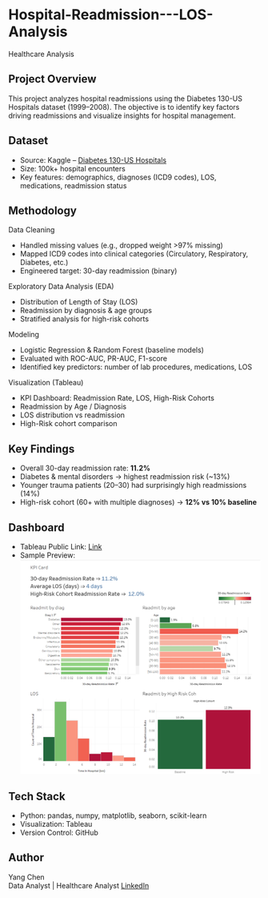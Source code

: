 # Hospital-Readmission---LOS-Analysis
Healthcare Analysis

## Project Overview

This project analyzes hospital readmissions using the Diabetes 130-US Hospitals dataset (1999–2008). The objective is to identify key factors driving readmissions and visualize insights for hospital management.

## Dataset

- Source: Kaggle – [Diabetes 130-US Hospitals](https://www.kaggle.com/datasets/brandao/diabetes?utm_source=chatgpt.com)
- Size: 100k+ hospital encounters
- Key features: demographics, diagnoses (ICD9 codes), LOS, medications, readmission status

## Methodology
Data Cleaning

- Handled missing values (e.g., dropped weight >97% missing)
- Mapped ICD9 codes into clinical categories (Circulatory, Respiratory, Diabetes, etc.)
- Engineered target: 30-day readmission (binary)

Exploratory Data Analysis (EDA)

- Distribution of Length of Stay (LOS)
- Readmission by diagnosis & age groups
- Stratified analysis for high-risk cohorts

Modeling

- Logistic Regression & Random Forest (baseline models)
- Evaluated with ROC-AUC, PR-AUC, F1-score
- Identified key predictors: number of lab procedures, medications, LOS

Visualization (Tableau)

- KPI Dashboard: Readmission Rate, LOS, High-Risk Cohorts
- Readmission by Age / Diagnosis
- LOS distribution vs readmission
- High-Risk cohort comparison

## Key Findings

- Overall 30-day readmission rate: **11.2%**
- Diabetes & mental disorders → highest readmission risk (~13%)
- Younger trauma patients (20–30) had surprisingly high readmissions (14%)
- High-risk cohort (60+ with multiple diagnoses) → **12% vs 10% baseline**

## Dashboard
- Tableau Public Link: [Link](https://public.tableau.com/app/profile/yang.chen8410/viz/Dashboard_17578883593370/ExecutiveSummary)
- Sample Preview: ![](tableau/dashboard.png)

## Tech Stack

- Python: pandas, numpy, matplotlib, seaborn, scikit-learn
- Visualization: Tableau
- Version Control: GitHub

##  Author

Yang Chen  
Data Analyst | Healthcare Analyst
[LinkedIn](https://www.linkedin.com/in/yang-chen-34a6401a1/)

